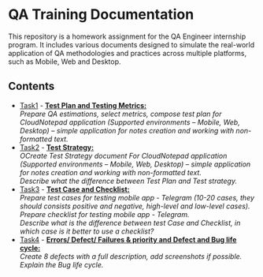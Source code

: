 # QA Training Documentation

This repository is a homework assignment for the QA Engineer internship program. It includes various documents designed to simulate the real-world application of QA methodologies and practices across multiple platforms, such as Mobile, Web and Desktop.

## Contents

- [Task1](https://github.com/AdamCegGrid/practical_task_modul_5/tree/main/Task1) - [**Test Plan and Testing Metrics:**](https://github.com/AdamCegGrid/practical_task_modul_5/tree/main/Task1)  
*Prepare QA estimations, select metrics, compose test plan for CloudNotepad application (Supported environments – Mobile, Web, Desktop) – simple application for notes creation and working with non-formatted text.*
- [Task2](https://github.com/AdamCegGrid/practical_task_modul_5/tree/main/Task2) - [**Test Strategy:**](https://github.com/AdamCegGrid/practical_task_modul_5/tree/main/Task2)  
*OCreate Test Strategy document For CloudNotepad application (Supported environments – Mobile, Web, Desktop) – simple application for notes creation and working with non-formatted text.  
Describe what the difference between Test Plan and Test strategy.*
- [Task3](https://github.com/AdamCegGrid/practical_task_modul_5/tree/main/Task3) - [**Test Case and Checklist:**](https://github.com/AdamCegGrid/practical_task_modul_5/tree/main/Task3)  
*Prepare test cases for testing mobile app - Telegram (10-20 cases, they should consists positive and negative, high-level and low-level cases).  
Prepare checklist for testing mobile app - Telegram.  
Describe what is the difference between test Case and Checklist, in which case is it better to use a checklist?*
- [Task4](https://github.com/AdamCegGrid/practical_task_modul_5/tree/main/Task4) - [**Errors/ Defect/ Failures & priority and Defect and Bug life cycle:**](https://github.com/AdamCegGrid/practical_task_modul_5/tree/main/Task4)  
*Create 8 defects with a full description, add screenshots if possible. Explain the Bug life cycle.*
